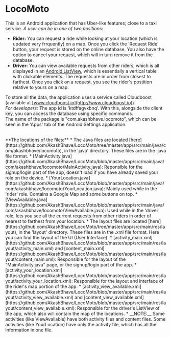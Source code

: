 # LocoMoto
This is an Android application that has Uber-like features; close to a taxi service. _A user can be in one of two positions:_
* __Rider:__ You can request a ride while looking at your location (which is updated very frrquently) on a map. Once you click the 'Request Ride' button, your request is stored on the online database. You also have the option to cancel your request, which will in turn remove it from the database.
* __Driver:__ You can view available requests from other riders, which is all displayed in an [Android ListView](http://developer.android.com/guide/topics/ui/layout/listview.html), which is essentially a vertical table with clickable elements. The requests are in order from closest to farthest. Once you click on a request, you see the rider's postition relative to yours on a map.

To store all the data, the application uses a service called Cloudboost (available at [www.cloudboost.io](http://www.cloudboost.io)).  
*For developers:* The app id is 'ktdffagvxbnq'. With this, alongside the client key, you can access the database using specific commands.
<br />
The name of the package is "com.akashbhave.locomoto", which can be seen in the 'Apps' tab of the Android Settings application. 

<br />
**The locations of the files:** 
* The Java files are located [here](https://github.com/AkashBhave/LocoMoto/tree/master/app/src/main/java/com/akashbhave/locomoto), in the 'java' directory. These files are in the .java file format. 
  * [MainActivity.java](https://github.com/AkashBhave/LocoMoto/blob/master/app/src/main/java/com/akashbhave/locomoto/MainActivity.java): Reponsible for the signup/login part of the app, doesn't load if you have already saved your role on the device.
  * [YourLocation.java](https://github.com/AkashBhave/LocoMoto/blob/master/app/src/main/java/com/akashbhave/locomoto/YourLocation.java): Mainly used while in the 'rider' role. Contains a Google Map and some buttons on top.
  * [ViewAvailable.java](https://github.com/AkashBhave/LocoMoto/blob/master/app/src/main/java/com/akashbhave/locomoto/ViewAvailable.java): Used while in the 'driver' role, lets you see all the current requests from other riders in order of nearest to farthest from your location.
* The layout files are located [here](https://github.com/AkashBhave/LocoMoto/tree/master/app/src/main/res/layout), in the 'layout' directory. These files are in the .xml file format. Here you can find the layout of the UI (User Interface).
  * [activity_main.xml](https://github.com/AkashBhave/LocoMoto/blob/master/app/src/main/res/layout/activity_main.xml) and [content_main.xml](https://github.com/AkashBhave/LocoMoto/blob/master/app/src/main/res/layout/content_main.xml): Responsible for the layout of the "MainActivity.java" page, or the signup/login part of the app.
  * [activity_your_location.xml](https://github.com/AkashBhave/LocoMoto/blob/master/app/src/main/res/layout/activity_your_location.xml): Responsible for the layout and interface of the rider's map portion of the app.
  * [activity_view_available.xml](https://github.com/AkashBhave/LocoMoto/blob/master/app/src/main/res/layout/activity_view_available.xml) and [content_view_available.xml](https://github.com/AkashBhave/LocoMoto/blob/master/app/src/main/res/layout/content_view_available.xml): Responsible for the driver's ListView of the app, which also will contain the map of the locations.
  * __NOTE:__ Some activities (like ViewAvailable) have both activity files and content files. Some activities (like YourLocation) have only the activity file, which has all the information in one file.
